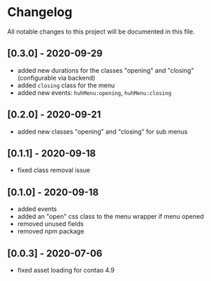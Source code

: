# Changelog
All notable changes to this project will be documented in this file.

## [0.3.0] - 2020-09-29
- added new durations for the classes "opening" and "closing" (configurable via backend)
- added `closing` class for the menu
- added new events: `huhMenu:opening`, `huhMenu:closing`

## [0.2.0] - 2020-09-21
- added new classes "opening" and "closing" for sub menus

## [0.1.1] - 2020-09-18
- fixed class removal issue

## [0.1.0] - 2020-09-18
- added events
- added an "open" css class to the menu wrapper if menu opened
- removed unused fields
- removed npm package

## [0.0.3] - 2020-07-06
- fixed asset loading for contao 4.9
